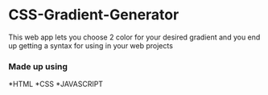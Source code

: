 # CSS-Gradient-Generator
This web app lets you choose 2 color for your desired gradient and you end up getting a syntax for using in your web projects


### Made up using
*HTML
*CSS
*JAVASCRIPT
